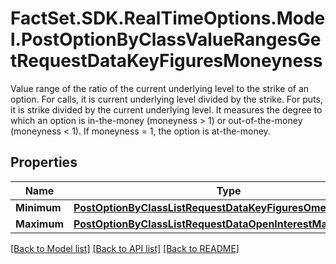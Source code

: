 # FactSet.SDK.RealTimeOptions.Model.PostOptionByClassValueRangesGetRequestDataKeyFiguresMoneyness
Value range of the ratio of the current underlying level to the strike of an option. For calls, it is current underlying level divided by the strike. For puts, it is strike divided by the current underlying level. It measures the degree to which an option is in-the-money (moneyness > 1) or out-of-the-money (moneyness < 1). If moneyness = 1, the option is at-the-money.

## Properties

Name | Type | Description | Notes
------------ | ------------- | ------------- | -------------
**Minimum** | [**PostOptionByClassListRequestDataKeyFiguresOmegaMinimum**](PostOptionByClassListRequestDataKeyFiguresOmegaMinimum.md) |  | [optional] 
**Maximum** | [**PostOptionByClassListRequestDataOpenInterestMaximum**](PostOptionByClassListRequestDataOpenInterestMaximum.md) |  | [optional] 

[[Back to Model list]](../README.md#documentation-for-models) [[Back to API list]](../README.md#documentation-for-api-endpoints) [[Back to README]](../README.md)

